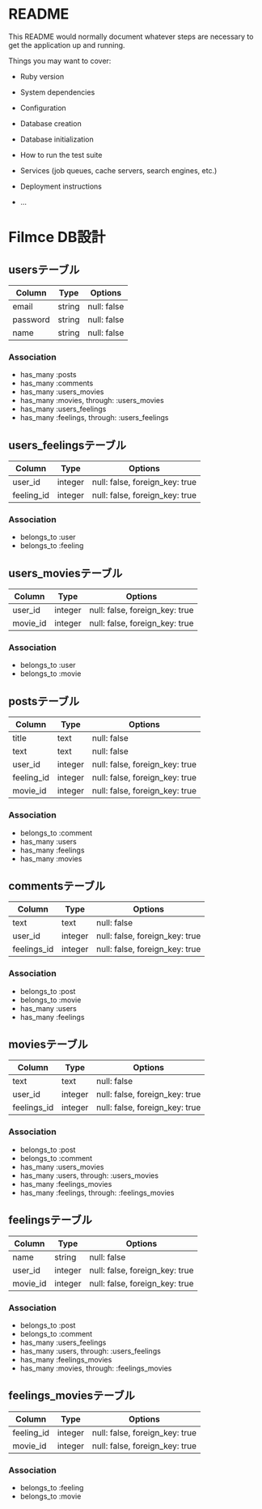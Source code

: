 # README

This README would normally document whatever steps are necessary to get the
application up and running.

Things you may want to cover:

* Ruby version

* System dependencies

* Configuration

* Database creation

* Database initialization

* How to run the test suite

* Services (job queues, cache servers, search engines, etc.)

* Deployment instructions

* ...

# Filmce DB設計

## usersテーブル
|Column|Type|Options|
|------|----|-------|
|email|string|null: false|
|password|string|null: false|
|name|string|null: false|
### Association
- has_many :posts
- has_many :comments
- has_many :users_movies
- has_many :movies, through: :users_movies
- has_many :users_feelings
- has_many :feelings, through: :users_feelings

## users_feelingsテーブル
|Column|Type|Options|
|------|----|-------|
|user_id|integer|null: false, foreign_key: true|
|feeling_id|integer|null: false, foreign_key: true|
### Association
- belongs_to :user
- belongs_to :feeling

## users_moviesテーブル
|Column|Type|Options|
|------|----|-------|
|user_id|integer|null: false, foreign_key: true|
|movie_id|integer|null: false, foreign_key: true|
### Association
- belongs_to :user
- belongs_to :movie

## postsテーブル
|Column|Type|Options|
|------|----|-------|
|title|text|null: false|
|text|text|null: false|
|user_id|integer|null: false, foreign_key: true|
|feeling_id|integer|null: false, foreign_key: true|
|movie_id|integer|null: false, foreign_key: true|

### Association
- belongs_to :comment
- has_many :users
- has_many :feelings
- has_many :movies

## commentsテーブル
|Column|Type|Options|
|------|----|-------|
|text|text|null: false|
|user_id|integer|null: false, foreign_key: true|
|feelings_id|integer|null: false, foreign_key: true|

### Association
- belongs_to :post
- belongs_to :movie
- has_many :users
- has_many :feelings

## moviesテーブル
|Column|Type|Options|
|------|----|-------|
|text|text|null: false|
|user_id|integer|null: false, foreign_key: true|
|feelings_id|integer|null: false, foreign_key: true|

### Association
- belongs_to :post
- belongs_to :comment
- has_many :users_movies
- has_many :users, through: :users_movies
- has_many :feelings_movies
- has_many :feelings, through: :feelings_movies

## feelingsテーブル
|Column|Type|Options|
|------|----|-------|
|name|string|null: false|
|user_id|integer|null: false, foreign_key: true|
|movie_id|integer|null: false, foreign_key: true|

### Association
- belongs_to :post
- belongs_to :comment
- has_many :users_feelings
- has_many :users, through: :users_feelings
- has_many :feelings_movies
- has_many :movies, through: :feelings_movies

## feelings_moviesテーブル
|Column|Type|Options|
|------|----|-------|
|feeling_id|integer|null: false, foreign_key: true|
|movie_id|integer|null: false, foreign_key: true|
### Association
- belongs_to :feeling
- belongs_to :movie




